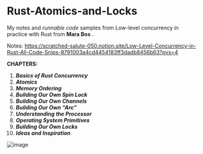 # Rust-Atomics-and-Locks
My notes and _runnable code_ samples from Low-level concurrency in practice with Rust from **Mara Bos** .

Notes: https://scratched-salute-050.notion.site/Low-Level-Concurrency-in-Rust-All-Code-Snips-8791003a4cd4454183ff3dadb8456b63?pvs=4


**CHAPTERS:**
1. _**Basics of Rust Concurrency**_
2. _**Atomics**_
3. _**Memory Ordering**_
4. _**Building Our Own Spin Lock**_
5. _**Building Our Own Channels**_
6. _**Building Our Own “Arc”**_
7. _**Understanding the Processor**_
8. _**Operating System Primitives**_
9. _**Building Our Own Locks**_
10. _**Ideas and Inspiration**_
    
![image](https://github.com/alwinsDen/Rust-Atomics-and-Locks/assets/75517758/bb70806a-4968-4d0c-890f-a0e9ea127990)
